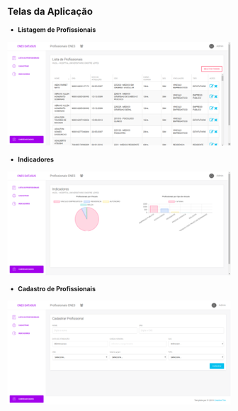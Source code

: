 ## Telas da Aplicação

- #### Listagem de Profissionais

![Listagem de Profissionais](img/list.png)

- #### Indicadores

![Indicadores](img/charts.png)

- #### Cadastro de Profissionais

![Cadastro de Profissionais](img/register.png)

